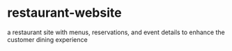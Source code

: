 # restaurant-website
 a restaurant site with menus, reservations, and event details to enhance the customer dining experience
